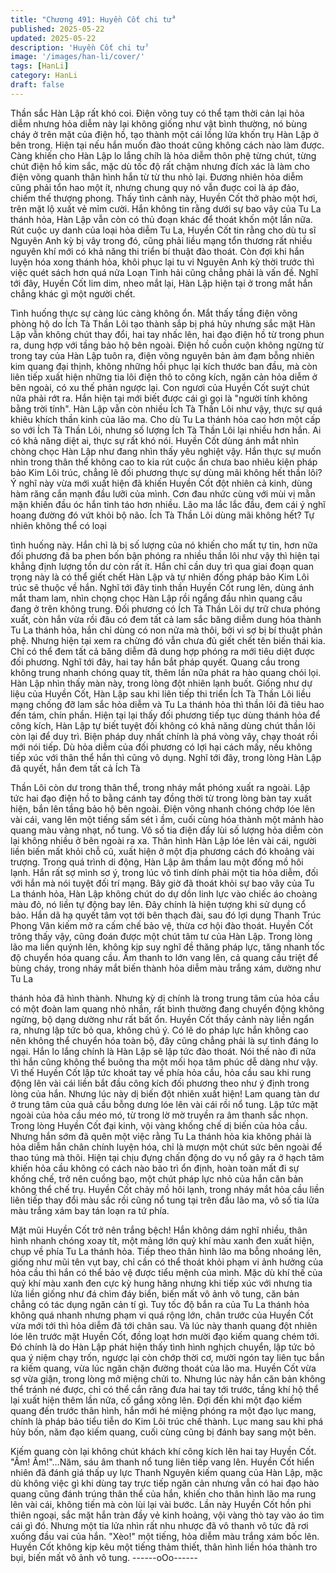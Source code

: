 ```yaml
---
title: "Chương 491: Huyền Cốt chi tử"
published: 2025-05-22
updated: 2025-05-22
description: 'Huyền Cốt chi tử'
image: '/images/han-li/cover/'
tags: [HanLi]
category: HanLi
draft: false
---
```


Thần sắc Hàn Lập rất khó coi.
Điện võng tuy có thể tạm thời cản lại hỏa diễm nhưng hỏa diễm
này lại không giống như vật bình thường, nó bùng cháy ở trên
mặt của điện hồ, tạo thành một cái lồng lửa khốn trụ Hàn Lập ở
bên trong.
Hiện tại nếu hắn muốn đào thoát cũng không cách nào làm được.
Càng khiến cho Hàn Lập lo lắng chíh là hỏa diễm thôn phệ từng
chút, từng chút điện hồ kim sắc, mặc dù tốc độ rất chậm nhưng
đích xác là làm cho điện võng quanh thân hình hắn từ từ thu nhỏ
lại.
Đương nhiên hỏa diễm cũng phải tổn hao một ít, nhưng chung
quy nó vẫn đuợc coi là áp đảo, chiếm thế thượng phong.
Thấy tình cảnh này, Huyền Cốt thở phào một hơi, trên mặt lộ xuất
vẻ mỉm cười.
Hắn không tin rằng dưới sự bao vây của Tu La thánh hỏa, Hàn
Lập vẫn còn có thủ đoạn khác để thoát khốn một lần nữa.
Rút cuộc uy danh của loại hỏa diễm Tu La, Huyền Cốt tin rằng
cho dù tu sĩ Nguyên Anh kỳ bị vây trong đó, cũng phải liều mạng
tổn thương rất nhiều nguyên khí mới có khả năng thi triển bí thuật
đào thoát. Còn đợi khi hắn luyện hóa xong thánh hỏa, khôi phục
lại tu vi Nguyên Anh kỳ thời trước thì việc quét sách hơn quá nửa
Loạn Tinh hải cũng chẳng phải là vấn đề.
Nghĩ tới đây, Huyền Cốt lim dim, nheo mắt lại, Hàn Lập hiện tại ở
trong mắt hắn chẳng khác gì một người chết.

Tình huống thực sự càng lúc càng không ổn.
Mắt thấy tầng điện võng phòng hộ do Ích Tà Thần Lôi tạo thành
sắp bị phá hủy nhưng sắc mặt Hàn Lập vẫn không chút thay đổi,
hai tay nhấc lên, hai đạo điện hồ từ trong phun ra, dung hợp với
tầng bảo hộ bên ngoài.
Điện hồ cuồn cuộn không ngừng từ trong tay của Hàn Lập tuôn
ra, điện võng nguyên bản ảm đạm bỗng nhiên kim quang đại
thịnh, không những hồi phục lại kích thước ban đầu, mà còn liên
tiếp xuất hiện những tia lôi điện thô to công kích, ngăn cản hỏa
diễm ở bên ngoài, có xu thế phản ngược lại.
Con ngươi của Huyền Cốt suýt chút nữa phải rớt ra. Hắn hiện tại
mới biết được cái gì gọi là "người tính không bằng trời tính".
Hàn Lập vẫn còn nhiều Ích Tà Thần Lôi như vậy, thực sự quá
khiêu khích thần kinh của lão ma.
Cho dù Tu La thánh hỏa cao hơn một cấp so với Ích Tà Thần Lôi,
nhưng số lượng Ích Tà Thần Lôi lại nhiều hơn hắn. Ai có khả
năng diệt ai, thực sự rất khó nói.
Huyền Cốt dùng ánh mắt nhìn chòng chọc Hàn Lập như đang
nhìn thấy yêu nghiệt vậy.
Hắn thực sự muốn nhìn trong thân thể không cao to kia rút cuộc
ẩn chưa bao nhiêu kiện pháp bảo Kim Lôi trúc, chẳng lẽ đối
phương thực sự dùng mãi không hết thần lôi?
Ý nghĩ này vừa mới xuất hiện đã khiến Huyền Cốt đột nhiên cả
kinh, dùng hàm răng cắn mạnh đầu lưỡi của mình.
Cơn đau nhức cùng với mùi vị mằn mặn khiến đầu óc hắn tỉnh táo
hơn nhiều.
Lão ma lắc lắc đầu, đem cái ý nghĩ hoang đường đó vứt khỏi bộ
não.
Ích Tà Thần Lôi dùng mãi không hết? Tự nhiên không thể có loại

tình huống này. Hắn chỉ là bị số lượng của nó khiến cho mất tự
tin, hơn nữa đối phương đã ba phen bốn bận phóng ra nhiều thần
lôi như vậy thì hiện tại khẳng định lượng tồn dư còn rất ít. Hắn chỉ
cần duy trì qua giai đoạn quan trọng này là có thể giết chết Hàn
Lập và tự nhiên đống pháp bảo Kim Lôi trúc sẽ thuộc về hắn.
Nghĩ tới đây tinh thần Huyền Cốt rung lên, dùng ánh mắt tham
lam, nhìn chọng chọc Hàn Lập rồi ngẩng đầu nhìn quang cầu
đang ở trên không trung.
Đối phương có Ích Tà Thần Lôi dự trữ chưa phóng xuất, còn hắn
vừa rồi đâu có đem tất cả lam sắc băng diễm dung hóa thành Tu
La thánh hỏa, hắn chỉ dùng có non nửa mà thôi, bởi vì sợ bị bí
thuật phản phệ.
Nhưng hiện tại xem ra chừng đó vẫn chưa đủ giết chết tên biến
thái kia.
Chỉ có thể đem tất cả băng diễm đã dung hợp phóng ra mới tiêu
diệt được đối phương.
Nghĩ tới đây, hai tay hắn bắt pháp quyết.
Quang cầu trong không trung nhanh chóng quay tít, thêm lần nữa
phát ra hào quang chói lọi.
Hàn Lập nhìn thấy màn này, trong lòng đột nhiên lạnh buốt.
Giống như dự liệu của Huyền Cốt, Hàn Lập sau khi liên tiếp thi
triển Ích Tà Thần Lôi liều mạng chống đỡ lam sắc hỏa diễm và Tu
La thánh hỏa thì thần lôi đã tiêu hao đến tám, chín phần. Hiện tại
lại thấy đối phương tiếp tục dùng thánh hỏa để công kích, Hàn
Lập tự biết tuyệt đối không có khả năng dùng chút thần lôi còn lại
để duy trì.
Biện pháp duy nhất chính là phá vòng vây, chạy thoát rồi mới nói
tiếp. Dù hỏa diễm của đối phương có lợi hại cách mấy, nếu không
tiếp xúc với thân thể hắn thì cũng vô dụng.
Nghĩ tới đây, trong lòng Hàn Lập đã quyết, hắn đem tất cả Ích Tà

Thần Lôi còn dư trong thân thể, trong nháy mắt phóng xuất ra
ngoài.
Lập tức hai đạo điện hồ to bằng cánh tay đồng thời từ trong lòng
bàn tay xuất hiện, bắn lên tầng bảo hộ bên ngoài.
Điện võng nhanh chóng chớp lóe lên vài cái, vang lên một tiếng
sấm sét ì ầm, cuối cùng hóa thành một mảnh hào quang màu
vàng nhạt, nổ tung.
Vô số tia điện đẩy lùi số lượng hỏa diễm còn lại không nhiều ở
bên ngoài ra xa.
Thân hình Hàn Lập lóe lên vài cái, người liền biến mất khỏi chỗ
cũ, xuất hiện ở một địa phương cách đó khoảng vài trượng.
Trong quá trình di động, Hàn Lập âm thầm lau một đống mồ hôi
lạnh.
Hắn rất sợ mình sơ ý, trong lúc vô tình dính phải một tia hỏa
diễm, đối với hắn mà nói tuyệt đối trí mạng.
Bây giờ đã thoát khỏi sự bao vây của Tu La thánh hỏa, Hàn Lập
không chút do dự dồn linh lực vào chiếc áo choàng màu đỏ, nó
liền tự động bay lên.
Đây chính là hiện tượng khi sử dụng cổ bảo.
Hắn dã hạ quyết tâm vọt tới bên thạch đài, sau đó lợi dụng Thanh
Trúc Phong Vân kiếm mở ra cấm chế bảo vệ, thừa cơ hội đào
thoát.
Huyền Cốt trông thấy vậy, cũng đoán được một chút tâm tư của
Hàn Lập.
Trong lòng lão ma liền quýnh lên, không kịp suy nghĩ đề thăng
pháp lực, tăng nhanh tốc độ chuyển hóa quang cầu.
Âm thanh to lớn vang lên, cả quang cầu triệt để bùng cháy, trong
nháy mắt biến thành hỏa diễm màu trắng xám, dường như Tu La

thánh hỏa đã hình thành.
Nhưng kỳ dị chính là trong trung tâm của hỏa cầu có một đoàn
lam quang nhỏ nhắn, rất bình thường đang chuyển động không
ngừng, bộ dạng dường như rất bất ổn.
Huyền Cốt thấy cảnh này liền ngẩn ra, nhưng lập tức bỏ qua,
không chú ý. Có lẽ do pháp lực hắn không cao nên không thể
chuyển hóa toàn bộ, đây cũng chẳng phải là sự tình đáng lo ngại.
Hắn lo lắng chính là Hàn Lập sẽ lập tức đào thoát. Nói thế nào đi
nữa thì hắn cũng không thể buông tha một mối họa tâm phúc dễ
dàng như vậy.
Vì thế Huyền Cốt lập tức khoát tay về phía hỏa cầu, hỏa cầu sau
khi rung động lên vài cái liền bắt đầu công kích đối phương theo
như ý định trong lòng của hắn.
Nhưng lúc này dị biến đột nhiên xuất hiện!
Lam quang tàn dư ở trung tâm của quả cầu bỗng dưng lóe lên vài
cái rồi nổ tung.
Lập tức mặt ngoài của hỏa cầu méo mó, từ trong lờ mờ truyền ra
âm thanh sắc nhọn.
Trong lòng Huyền Cốt đại kinh, vội vàng khống chế dị biến của
hỏa cầu.
Nhưng hắn sớm đã quên một việc rằng Tu La thánh hỏa kia
không phải là hỏa diễm hắn chân chính luyện hóa, chỉ là mượn
một chút sức bên ngoài để thao túng mà thôi. Hiện tại chịu đựng
chấn động do vụ nổ gây ra ở hạch tâm khiến hỏa cầu không có
cách nào bảo trì ổn định, hoàn toàn mất đi sự khống chế, trở nên
cuồng bạo, một chút pháp lực nhỏ của hắn căn bản không thể
chế trụ.
Huyền Cốt chảy mồ hôi lạnh, trong nháy mắt hỏa cầu liền liên tiếp
thay đổi màu sắc rồi cũng nổ tung tại trên đầu lão ma, vô số tia
lửa màu trắng xám bay tán loạn ra tứ phía.

Mặt mũi Huyền Cốt trở nên trắng bệch!
Hắn không dám nghĩ nhiều, thân hình nhanh chóng xoay tít, một
mảng lớn quỷ khí màu xanh đen xuất hiện, chụp về phía Tu La
thánh hỏa.
Tiếp theo thân hình lão ma bỗng nhoáng lên, giống như mũi tên
vụt bay, chỉ cần có thể thoát khỏi phạm vi ảnh hưởng của hỏa cầu
thì hắn có thể bảo vệ được tiểu mệnh của mình.
Mặc dù khí thế của quỷ khí màu xanh đen cực kỳ hung hăng
nhưng khi tiếp xúc với nhưng tia lửa liền giống như đá chìm đáy
biển, biến mất vô ảnh vô tung, căn bản chẳng có tác dụng ngăn
cản tí gì.
Tuy tốc độ bắn ra của Tu La thánh hỏa không quá nhanh nhưng
phạm vi quá rộng lớn, chân trước của Huyền Cốt vừa mới tới thì
hỏa diễm đã tới chân sau.
Và lúc này thanh quang đột nhiên lóe lên trước mặt Huyền Cốt,
đồng loạt hơn mười đạo kiếm quang chém tới.
Đó chính là do Hàn Lập phát hiện thấy tình hình nghịch chuyển,
lập tức bỏ qua ý niệm chạy trốn, ngược lại còn chớp thời cơ,
mười ngón tay liên tục bắn ra kiếm quang, vừa lúc ngăn chặn
đường thoát của lão ma.
Huyền Cốt vừa sợ vừa giận, trong lòng mở miệng chửi to.
Nhưng lúc này hắn căn bản không thể tránh né được, chỉ có thể
cắn răng đưa hai tay tới trước, tầng khí hộ thể lại xuất hiện thêm
lần nữa, cố gắng xông lên.
Đợi đến khi một đạo kiếm quang đến trước thân hình, hắn mới hé
miệng phóng ra một đạo lục mang, chính là pháp bảo tiểu tiễn do
Kim Lôi trúc chế thành.
Lục mang sau khi phá hủy bốn, năm đạo kiếm quang, cuối cùng
cũng bị đánh bay sang một bên.

Kiếm quang còn lại không chút khách khí công kích lên hai tay
Huyền Cốt.
"Ầm! Ầm!"…Năm, sáu âm thanh nổ tung liên tiếp vang lên.
Huyền Cốt hiển nhiên đã đánh giá thấp uy lực Thanh Nguyên
kiếm quang của Hàn Lập, mặc dù không việc gì khi dùng tay trực
tiếp ngăn cản nhưng vẫn có hai đạo hào quang cũng đánh trúng
thân thể của hắn, khiến cho thân hình lão ma rung lên vài cái,
không tiến mà còn lùi lại vài bước.
Lần này Huyền Cốt hồn phi thiên ngoại, sắc mặt hắn tràn đầy vẻ
kinh hoảng, vội vàng thò tay vào áo tìm cái gì đó. Nhưng một tia
lửa nhìn rất nhu nhược đã vô thanh vô tức đã rơi xuống đầu vai
của hắn.
"Xèo!" một tiếng, hỏa diễm màu trắng xám bốc lên.
Huyền Cốt không kịp kêu một tiếng thảm thiết, thân hình liền hóa
thành tro bụi, biến mất vô ảnh vô tung.
------oOo------
